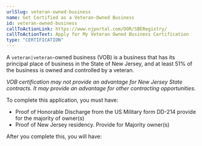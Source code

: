```yaml
---
urlSlug: veteran-owned-business
name: Get Certified as a Veteran-Owned Business
id: veteran-owned-business
callToActionLink: https://www.njportal.com/DOR/SBERegistry/
callToActionText: Apply for My Veteran Owned Business Certification
type: "CERTIFICATION"
---
```


A `veteran|veteran`-owned business (VOB) is a business that has its principal place of business in the State of New Jersey, and at least 51% of the business is owned and controlled by a veteran.

_VOB certification may not provide an advantage for New Jersey State contracts. It may provide an advantage for other contracting opportunities._

To complete this application, you must have:

- Proof of Honorable Discharge from the US Military form DD-214 provide for the majority of owner(s)
- Proof of New Jersey residency. Provide for Majority owner(s)

After you complete this, you will have:
